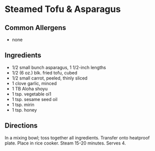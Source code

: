 # Steamed Tofu & Asparagus

## Common Allergens
* none

## Ingredients
* 1/2 small bunch asparagus, 1 1/2-inch lengths
* 1/2 (6 oz.) blk. fried tofu, cubed
* 1/2 small carrot, peeled, thinly sliced
* 1 clove garlic, minced
* 1 TB Aloha shoyu
* 1 tsp. vegetable oi1
* 1 tsp. sesame seed oil
* 1 tsp. mirin
* 1 tsp. honey

## Directions
In a mixing bowl; toss together all ingredients. Transfer onto heatproof plate. Place in rice cooker.  Steam 15-20 minutes. Serves 4.
